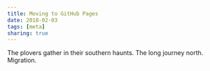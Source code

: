 ```yaml
---
title: Moving to GitHub Pages
date: 2018-02-03
tags: [meta]
sharing: true
---
```


The plovers gather in their southern haunts.
The long journey north.
Migration.
